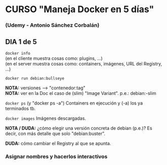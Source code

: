 # CURSO "Maneja Docker en 5 días"
### (Udemy - Antonio Sánchez Corbalán)

## DIA 1 de 5
`docker info`  
(en el cliente muestra cosas como: plugins, ...)  
(en el server muestra cosas como: containers, imágenes, URL del Registry, ...)  

`docker run debian:bullseye`  

**NOTA:** versiones --> "contenedor:tag"  
**NOTA:** ver en la Doc el caso de (slim) "Image Variant". p.e.: debian:<suite>-slim 

`docker ps` (y "docker ps -a") 
Containers en ejecución y (-a) los ya terminados tb. 

`docker images` 
Imágenes descargadas. 

**NOTA / DUDA:** ¿cómo elegir una versión concreta de debian (p.e.)? Es decir, con más detalle que solo "debian:buster". 

**DUDA:** cómo cambiar el Registry al que se apunta. 

### **Asignar nombres y hacerlos interactivos** 
